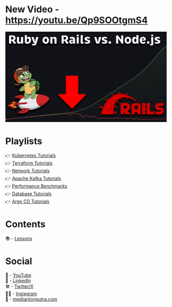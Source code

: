 # New Video - https://youtu.be/Qp9SOOtgmS4

[<img src="assets/220.png?raw=true">](https://youtu.be/Qp9SOOtgmS4)

# Playlists

👉 [Kubernetes Tutorials](https://www.youtube.com/playlist?list=PLiMWaCMwGJXnHmccp2xlBENZ1xr4FpjXF)  
👉 [Terraform Tutorials](https://www.youtube.com/playlist?list=PLiMWaCMwGJXmJdmfJjG3aK1IkU7oWvxIj)  
👉 [Network Tutorials](https://www.youtube.com/playlist?list=PLiMWaCMwGJXluySjXqWG6fg1H1hzd-zWz)  
👉 [Apache Kafka Tutorials](https://www.youtube.com/playlist?list=PLiMWaCMwGJXlL8-E-xu8RBwyC5YfS3V5e)  
👉 [Performance Benchmarks](https://www.youtube.com/playlist?list=PLiMWaCMwGJXl-h2RgOSpdO-pQaSRwlVjd)  
👉 [Database Tutorials](https://www.youtube.com/playlist?list=PLiMWaCMwGJXnhmmh5pu9sdWekdRwAzV5f)  
👉 [Argo CD Tutorials](https://www.youtube.com/playlist?list=PLiMWaCMwGJXkktZoHhmL6sbg7ELNjv9Xw)

# Contents

📚 - [Lessons](docs/contents.md)

# Social

🎥 - [YouTube](https://www.youtube.com/c/AntonPutra)  
💼 - [LinkedIn](https://www.linkedin.com/in/anton-putra)  
🛠️ - [Twitter/X](https://x.com/antonvputra)  
🙋‍♂️ - [Instagram](https://www.instagram.com/aputrabay)  
📨 - me@antonputra.com
